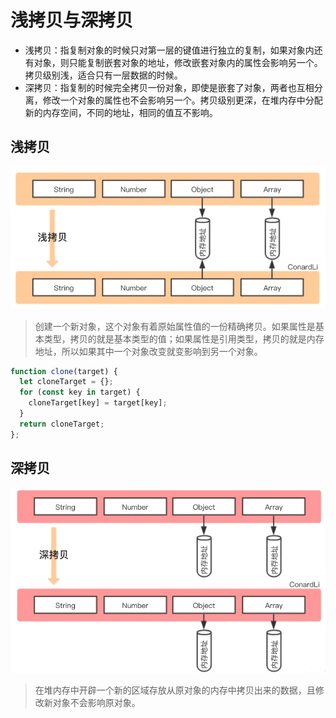 # 浅拷贝与深拷贝

* 浅拷贝：指复制对象的时候只对第一层的键值进行独立的复制，如果对象内还有对象，则只能复制嵌套对象的地址，修改嵌套对象内的属性会影响另一个。拷贝级别浅，适合只有一层数据的时候。
* 深拷贝：指复制的时候完全拷贝一份对象，即使是嵌套了对象，两者也互相分离，修改一个对象的属性也不会影响另一个。拷贝级别更深，在堆内存中分配新的内存空间，不同的地址，相同的值互不影响。

## 浅拷贝

![](assets/20220418_161239_QQ_20220418161118.png)

> 创建一个新对象，这个对象有着原始属性值的一份精确拷贝。如果属性是基本类型，拷贝的就是基本类型的值；如果属性是引用类型，拷贝的就是内存地址，所以如果其中一个对象改变就变影响到另一个对象。

```javascript
function clone(target) {
  let cloneTarget = {};
  for (const key in target) {
    cloneTarget[key] = target[key];
  }
  return cloneTarget;
};
```

## 深拷贝

![](assets/20220418_161643___20220418161204.png)

> 在堆内存中开辟一个新的区域存放从原对象的内存中拷贝出来的数据，且修改新对象不会影响原对象。
